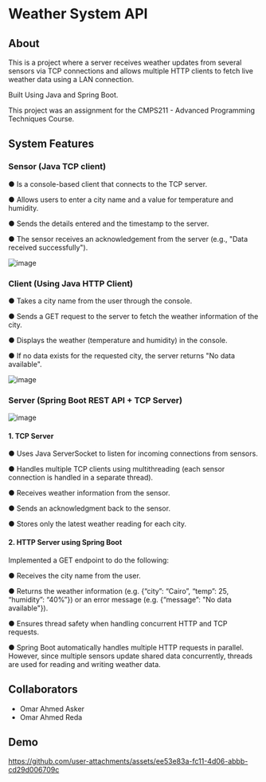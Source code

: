 # Weather System API

## About
This is a project where a server receives weather updates from several sensors via TCP connections and allows multiple HTTP clients to fetch live weather data using a LAN connection.

Built Using Java and Spring Boot.

This project was an assignment for the CMPS211 - Advanced Programming Techniques Course.

## System Features
### Sensor (Java TCP client)

● Is a console-based client that connects to the TCP server.

● Allows users to enter a city name and a value for temperature and humidity.

● Sends the details entered and the timestamp to the server.

● The sensor receives an acknowledgement from the server (e.g., "Data received successfully").

![image](https://github.com/user-attachments/assets/6f167200-0230-4a61-8d4f-da7062970f55)


### Client (Using Java HTTP Client)

● Takes a city name from the user through the console.

● Sends a GET request to the server to fetch the weather information of the city.

● Displays the weather (temperature and humidity) in the console.

● If no data exists for the requested city, the server returns "No data available".

![image](https://github.com/user-attachments/assets/b2a82c05-f446-4ed0-9e99-cec09ef4e678)


### Server (Spring Boot REST API + TCP Server)

![image](https://github.com/user-attachments/assets/a5b8b5ff-53df-4d7c-934a-b2dce9026cc7)

#### 1. TCP Server

● Uses Java ServerSocket to listen for incoming connections from sensors.

● Handles multiple TCP clients using multithreading (each sensor connection is handled in a separate thread).

● Receives weather information from the sensor.

● Sends an acknowledgment back to the sensor.

● Stores only the latest weather reading for each city.

#### 2. HTTP Server using Spring Boot
Implemented a GET endpoint to do the following:

● Receives the city name from the user.

● Returns the weather information (e.g. {“city”: “Cairo”, “temp”: 25, “humidity”: “40%”}) or an error message (e.g. {“message”: "No data available"}).

● Ensures thread safety when handling concurrent HTTP and TCP requests.

● Spring Boot automatically handles multiple HTTP requests in parallel. However, since multiple sensors update shared data concurrently, threads are used for reading and writing weather data.


## Collaborators
- Omar Ahmed Asker
- Omar Ahmed Reda
  
## Demo



https://github.com/user-attachments/assets/ee53e83a-fc11-4d06-abbb-cd29d006709c


